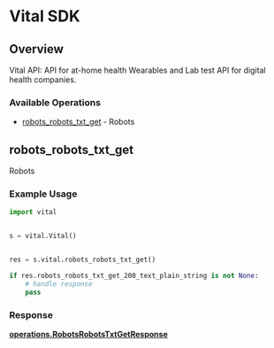 # Vital SDK


## Overview

Vital API: API for at-home health Wearables and Lab test API for digital health companies.

### Available Operations

* [robots_robots_txt_get](#robots_robots_txt_get) - Robots

## robots_robots_txt_get

Robots

### Example Usage

```python
import vital


s = vital.Vital()


res = s.vital.robots_robots_txt_get()

if res.robots_robots_txt_get_200_text_plain_string is not None:
    # handle response
    pass
```


### Response

**[operations.RobotsRobotsTxtGetResponse](../../models/operations/robotsrobotstxtgetresponse.md)**

